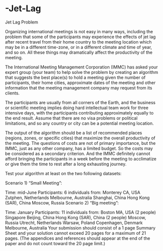 # -Jet-Lag
 Jet Lag
Problem	 
 	
Organizing international meetings is not easy in many ways, including the problem that some of the participants may experience the effects of jet lag after recent travel from their home country to the meeting location which may be in a different time-zone, or in a different climate and time of year, and so on. All these things may dramatically affect the productivity of the meeting.

The International Meeting Management Corporation (IMMC) has asked your expert group (your team) to help solve the problem by creating an algorithm that suggests the best place(s) to hold a meeting given the number of participants, their home cities, approximate dates of the meeting and other information that the meeting management company may request from its clients.

The participants are usually from all corners of the Earth, and the business or scientific meeting implies doing hard intellectual team work for three intensive days, with the participants contributing approximately equally to the end result. Assume that there are no visa problems or political limitations, and so any country or city can be a potential meeting location.

The output of the algorithm should be a list of recommended places (regions, zones, or specific cities) that maximize the overall productivity of the meeting. The questions of costs are not of primary importance, but the IMMC, just as any other company, has a limited budget. So the costs may be considered as a secondary criterion. And the IMMC definitely cannot afford bringing the participants in a week before the meeting to acclimatize or give them the time to rest after a long exhausting journey.

Test your algorithm at least on the two following datasets:

Scenario 1) “Small Meeting”:

Time: mid-June
Participants: 6 individuals from:
Monterey CA, USA
Zutphen, Netherlands
Melbourne, Australia
Shanghai, China
Hong Kong (SAR), China
Moscow, Russia
Scenario 2) “Big meeting”:

Time: January
Participants: 11 individuals from:
Boston MA, USA (2 people)
Singapore
Beijing, China
Hong Kong (SAR), China (2 people)
Moscow, Russia
Utrecht, Netherlands
Warsaw, Poland
Copenhagen, Denmark
Melbourne, Australia
Your submission should consist of a 1 page Summary Sheet and your solution cannot exceed 20 pages for a maximum of 21 pages. (The appendices and references should appear at the end of the paper and do not count toward the 20 page limit.)
